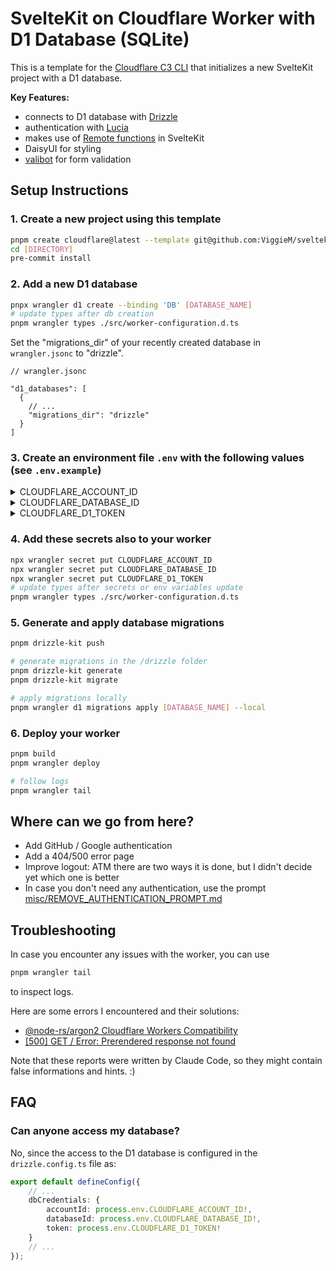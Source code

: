 # SvelteKit on Cloudflare Worker with D1 Database (SQLite)

This is a template for the [Cloudflare C3 CLI](https://developers.cloudflare.com/pages/get-started/c3/) that initializes a new SvelteKit project with a D1 database.

**Key Features:**

- connects to D1 database with [Drizzle](https://orm.drizzle.team/docs/connect-cloudflare-d1)
- authentication with [Lucia](https://lucia-auth.com/)
- makes use of [Remote functions](https://svelte.dev/docs/kit/remote-functions) in SvelteKit
- DaisyUI for styling
- [valibot](https://valibot.dev/) for form validation

## Setup Instructions

### 1. Create a new project using this template

```bash
pnpm create cloudflare@latest --template git@github.com:ViggieM/sveltekit-d1.git [DIRECTORY] --git
cd [DIRECTORY]
pre-commit install
```

### 2. Add a new D1 database

```bash
pnpx wrangler d1 create --binding 'DB' [DATABASE_NAME]
# update types after db creation
pnpm wrangler types ./src/worker-configuration.d.ts
```

Set the "migrations_dir" of your recently created database in `wrangler.jsonc` to "drizzle".

```jsonc
// wrangler.jsonc

"d1_databases": [
  {
    // ...
    "migrations_dir": "drizzle"
  }
]
```

### 3. Create an environment file `.env` with the following values (see `.env.example`)

<details>
    <summary>CLOUDFLARE_ACCOUNT_ID</summary>
    can be determined with `pnpx wrangler whoami`
</details>

<details>
    <summary>CLOUDFLARE_DATABASE_ID</summary>
    is the one from the previous step (in `wrangler.jsonc` "d1_databases" settings)
</details>

<details>
<summary>
  CLOUDFLARE_D1_TOKEN
</summary>
<ul>
    <li><a href="https://dash.cloudflare.com/?to=/:account/api-tokens">Go to Account API tokens</a> (or <a href="https://dash.cloudflare.com/profile/api-tokens">User API Tokens</a>)</li>
  <li>Under <strong>API Tokens</strong>, select <strong>Create Token</strong>.</li>
  <li>Scroll to <strong>Custom token</strong> > <strong>Create custom token</strong>, then select <strong>Get started</strong>.</li>
  <li>Under <strong>Token name</strong>, enter a descriptive token name. For example, <code>Name-D1-Import-API-Token</code>.</li>
  <li>Under <strong>Permissions</strong>:
    <ul>
      <li>Select <strong>Account</strong>.</li>
      <li>Select <strong>D1</strong>.</li>
      <li>Select <strong>Edit</strong>.</li>
    </ul>
  </li>
  <li>Select <strong>Continue to summary</strong>.</li>
  <li>Select <strong>Create token</strong>.</li>
  <li>Copy the API token and save it in a secure file. (i.e. in the <code>.env</code> file as <code>CLOUDFLARE_D1_TOKEN</code>)</li>
</ul>
</details>

### 4. Add these secrets also to your worker

```bash
npx wrangler secret put CLOUDFLARE_ACCOUNT_ID
npx wrangler secret put CLOUDFLARE_DATABASE_ID
npx wrangler secret put CLOUDFLARE_D1_TOKEN
# update types after secrets or env variables update
pnpm wrangler types ./src/worker-configuration.d.ts
```

### 5. Generate and apply database migrations

```bash
pnpm drizzle-kit push

# generate migrations in the /drizzle folder
pnpm drizzle-kit generate
pnpm drizzle-kit migrate

# apply migrations locally
pnpm wrangler d1 migrations apply [DATABASE_NAME] --local
```

### 6. Deploy your worker

```bash
pnpm build
pnpm wrangler deploy

# follow logs
pnpm wrangler tail
```

## Where can we go from here?

- Add GitHub / Google authentication
- Add a 404/500 error page
- Improve logout: ATM there are two ways it is done, but I didn't decide yet which one is better
- In case you don't need any authentication, use the prompt [misc/REMOVE_AUTHENTICATION_PROMPT.md](misc/REMOVE_AUTHENTICATION_PROMPT.md)

## Troubleshooting

In case you encounter any issues with the worker, you can use

```bash
pnpm wrangler tail
```

to inspect logs.

Here are some errors I encountered and their solutions:

- [@node-rs/argon2 Cloudflare Workers Compatibility](misc/ARGON2_RESEARCH.md)
- [[500] GET / Error: Prerendered response not found](misc/CLOUDFLARE_PRERENDER_ERROR_ANALYSIS.md)

Note that these reports were written by Claude Code, so they might contain false informations and hints. :)

## FAQ

### Can anyone access my database?

No, since the access to the D1 database is configured in the `drizzle.config.ts` file as:

```typescript
export default defineConfig({
	// ...
	dbCredentials: {
		accountId: process.env.CLOUDFLARE_ACCOUNT_ID!,
		databaseId: process.env.CLOUDFLARE_DATABASE_ID!,
		token: process.env.CLOUDFLARE_D1_TOKEN!
	}
	// ...
});
```
